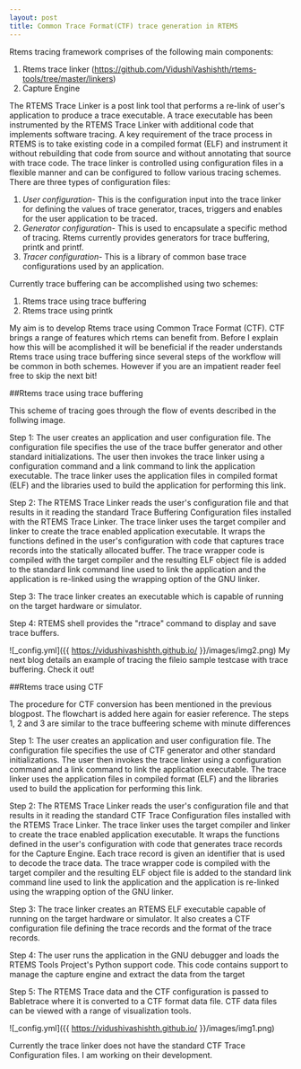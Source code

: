 ```yaml
---
layout: post
title: Common Trace Format(CTF) trace generation in RTEMS
---
```

Rtems tracing framework comprises of the following main components:
1) Rtems trace linker (https://github.com/VidushiVashishth/rtems-tools/tree/master/linkers)
2) Capture Engine

The RTEMS Trace Linker is a post link tool that performs a re-link of user's application to produce a trace executable. A trace executable has been instrumented by the RTEMS Trace Linker with additional code that implements software tracing. A key requirement of the trace process in RTEMS is to take existing code in a compiled format (ELF) and instrument it without rebuilding that code from source and without annotating that source with trace code. The trace linker is controlled using configuration files in a flexible manner and can be configured to follow various tracing schemes. There are three types of configuration files:

1) <em>User configuration</em>- This is the configuration input into the trace linker for defining the values of trace generator, traces, triggers and enables for the user application to be traced.
2) <em>Generator configuration</em>- This is used to encapsulate a specific method of tracing. Rtems currently provides generators for trace buffering, printk and printf. 
3) <em>Tracer configuration</em>- This is a library of common base trace configurations used by an application.


Currently trace buffering can be accomplished using two schemes:
1) Rtems trace using trace buffering
2) Rtems trace using printk 

My aim is to develop Rtems trace using Common Trace Format (CTF). CTF brings a range of features which rtems can benefit from. Before I explain how this will be acomplished it will be beneficial if the reader understands Rtems trace using trace buffering since several steps of the workflow will be common in both schemes. However if you are an impatient reader feel free to skip the next bit!

##Rtems trace using trace buffering

This scheme of tracing goes through the flow of events described in the follwing image. 

Step 1: The user creates an application and user configuration file. The configuration file specifies the use of the trace buffer generator and other standard initializations. The user then invokes the trace linker using a configuration command and a link command to link the application executable. The trace linker uses the application files in compiled format (ELF) and the libraries used to build the application for performing this link. 

Step 2: The RTEMS Trace Linker reads the user's configuration file and that results in it reading the standard Trace Buffering Configuration files installed with the RTEMS Trace Linker. The trace linker uses the target compiler and linker to create the trace enabled application executable. It wraps the functions defined in the user's configuration with code that captures trace records into the statically allocated buffer. The trace wrapper code is compiled with the target compiler and the resulting ELF object file is added to the standard link command line used to link the application and the application is re-linked using the wrapping option of the GNU linker.  

Step 3: The trace linker creates an executable which is capable of running on the target hardware or simulator.

Step 4: RTEMS shell provides the "rtrace" command to display and save trace buffers. 

![_config.yml]({{ https://vidushivashishth.github.io/ }}/images/img2.png)
My next blog details an example of tracing the fileio sample testcase with trace buffering. Check it out!

##Rtems trace using CTF

The procedure for CTF conversion has been mentioned in the previous blogpost. The flowchart is added here again for easier reference. The steps 1, 2 and 3 are similar to the trace buffeering scheme with minute differences

Step 1: The user creates an application and user configuration file. The configuration file specifies the use of CTF generator and other standard initializations. The user then invokes the trace linker using a configuration command and a link command to link the application executable. The trace linker uses the application files in compiled format (ELF) and the libraries used to build the application for performing this link. 

Step 2: The RTEMS Trace Linker reads the user's configuration file and that results in it reading the standard CTF Trace Configuration files installed with the RTEMS Trace Linker. The trace linker uses the target compiler and linker to create the trace enabled application executable. It wraps the functions defined in the user's configuration with code that generates trace records for the Capture Engine. Each trace record is given an identifier that is used to decode the trace data. The trace wrapper code is compiled with the target compiler and the resulting ELF object file is added to the standard link command line used to link the application and the application is re-linked using the wrapping option of the GNU linker. 

Step 3: The trace linker creates an RTEMS ELF executable capable of running on the target hardware or simulator. It also creates a CTF configuration file defining the trace records and the format of the trace records. 

Step 4: The user runs the application in the GNU debugger and loads the RTEMS Tools Project's Python support code. This code contains support to manage the capture engine and extract the data from the target 

Step 5: The RTEMS Trace data and the CTF configuration is passed to Babletrace where it is converted to a CTF format data file. CTF data files can be viewed with a range of visualization tools. 


![_config.yml]({{ https://vidushivashishth.github.io/ }}/images/img1.png)


Currently the trace linker does not have the standard CTF Trace Configuration files. I am working on their development. 


